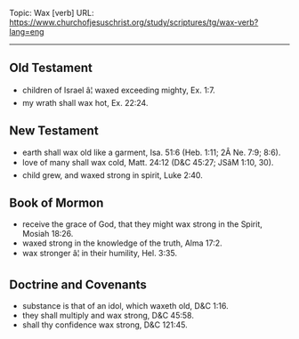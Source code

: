 Topic: Wax [verb]
URL: https://www.churchofjesuschrist.org/study/scriptures/tg/wax-verb?lang=eng

---

## Old Testament

- children of Israel â¦ waxed exceeding mighty, Ex. 1:7.
- my wrath shall wax hot, Ex. 22:24.

## New Testament

- earth shall wax old like a garment, Isa. 51:6 (Heb. 1:11; 2Â Ne. 7:9; 8:6).
- love of many shall wax cold, Matt. 24:12 (D&C 45:27; JSâM 1:10, 30).
- child grew, and waxed strong in spirit, Luke 2:40.

## Book of Mormon

- receive the grace of God, that they might wax strong in the Spirit, Mosiah 18:26.
- waxed strong in the knowledge of the truth, Alma 17:2.
- wax stronger â¦ in their humility, Hel. 3:35.

## Doctrine and Covenants

- substance is that of an idol, which waxeth old, D&C 1:16.
- they shall multiply and wax strong, D&C 45:58.
- shall thy confidence wax strong, D&C 121:45.

